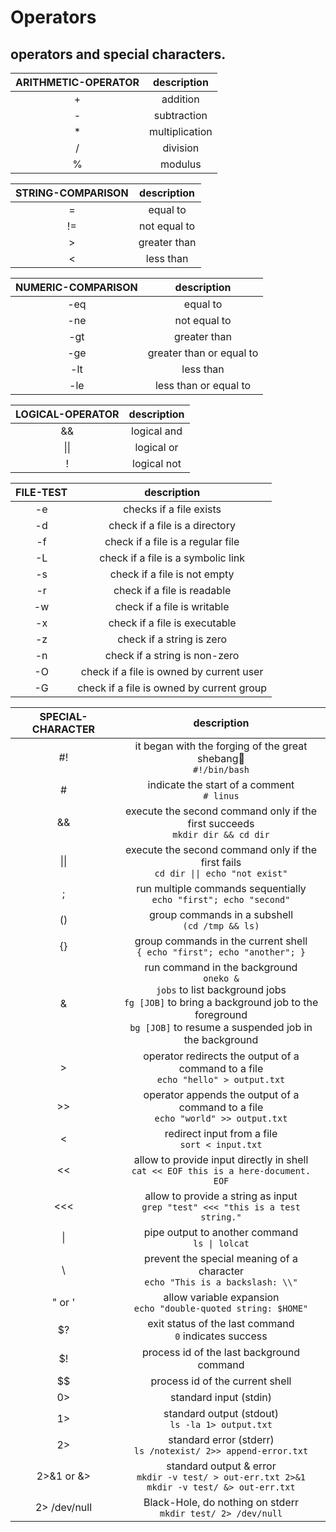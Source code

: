 # Operators

operators and special characters.
---

| **ARITHMETIC-OPERATOR** | description |
|:---:|:---:|
| + | addition
| - | subtraction
| * | multiplication
| / | division
| % | modulus

| **STRING-COMPARISON** | description |
|:---:|:---:|
| = | equal to |
| != | not equal to |
| > | greater than |
| < | less than |

| **NUMERIC-COMPARISON** | description |
|:---:|:---:|
| -eq | equal to |
| -ne | not equal to |
| -gt | greater than |
| -ge | greater than or equal to |
| -lt | less than |
| -le | less than or equal to |

| **LOGICAL-OPERATOR** | description |
|:---:|:---:|
| && | logical and |
| \|\| | logical or |
| ! | logical not |

| **FILE-TEST** | description |
|:---:|:---:|
| -e | checks if a file exists |
| -d | check if a file is a directory |
| -f | check if a file is a regular file |
| -L | check if a file is a symbolic link |
| -s | check if a file is not empty |
| -r | check if a file is readable |
| -w | check if a file is writable |
| -x | check if a file is executable |
| -z | check if a string is zero |
| -n | check if a string is non-zero |
| -O | check if a file is owned by current user |
| -G | check if a file is owned by current group |

| **SPECIAL-CHARACTER** | description |
|:---:|:---:|
| #! | it began with the forging of the great shebang💍 <br> ` #!/bin/bash ` |
| # |  indicate the start of a comment <br> ` # linus ` |
| && | execute the second command only if the first succeeds <br> ` mkdir dir && cd dir ` |
| \|\| | execute the second command only if the first fails <br> ` cd dir \|\| echo "not exist" ` |
| ; |  run multiple commands sequentially <br> ` echo "first"; echo "second" ` |
| () | group commands in a subshell <br> ` (cd /tmp && ls) ` |
| {} | group commands in the current shell <br> ` { echo "first"; echo "another"; } ` |
| & | run command in the background <br> ` oneko & ` <br> ` jobs ` to list background jobs <br> ` fg [JOB] ` to bring a background job to the foreground <br> ` bg [JOB] ` to resume a suspended job in the background |
| > | operator redirects the output of a command to a file <br> ` echo "hello" > output.txt ` |
| >> | operator appends the output of a command to a file <br> ` echo "world" >> output.txt ` |
| < | redirect input from a file <br> ` sort < input.txt ` |
| << | allow to provide input directly in shell <br> ` cat << EOF this is a here-document. EOF ` |
| <<< | allow to provide a string as input <br> ` grep "test" <<< "this is a test string." ` |
| \| |  pipe output to another command <br> ` ls \| lolcat ` |
| \\ | prevent the special meaning of a character <br> ` echo "This is a backslash: \\" ` |
| " or ' | allow variable expansion <br> ` echo "double-quoted string: $HOME" ` |
| $? | exit status of the last command <br> ` 0 ` indicates success |
| $! | process id of the last background command |
| $$ | process id of the current shell |
| 0> | standard input (stdin) |
| 1> | standard output (stdout) <br> ` ls -la 1> output.txt ` |
| 2> | standard error (stderr) <br> ` ls /notexist/ 2>> append-error.txt ` |
| 2>&1 or &> | standard output & error <br>` mkdir -v test/ > out-err.txt 2>&1 ` <br> ` mkdir -v test/ &> out-err.txt ` |
| 2> /dev/null | Black-Hole, do nothing on stderr <br> ` mkdir test/ 2> /dev/null ` | 